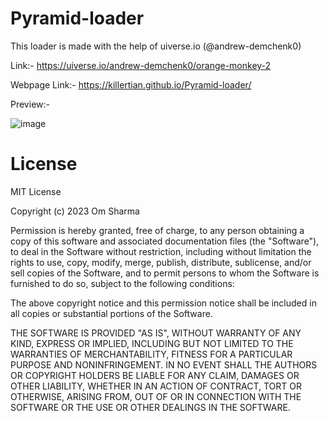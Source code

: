 # Pyramid-loader

This loader is made with the help of uiverse.io (@andrew-demchenk0)

Link:- https://uiverse.io/andrew-demchenk0/orange-monkey-2

Webpage Link:- https://killertian.github.io/Pyramid-loader/

Preview:- 

![image](https://user-images.githubusercontent.com/77867638/227729168-294d275d-ca86-4d0e-888f-6ec9e824a9e6.png)


# License 

MIT License

Copyright (c) 2023 Om Sharma

Permission is hereby granted, free of charge, to any person obtaining a copy of this software and associated documentation files (the "Software"), to deal in the Software without restriction, including without limitation the rights to use, copy, modify, merge, publish, distribute, sublicense, and/or sell copies of the Software, and to permit persons to whom the Software is furnished to do so, subject to the following conditions:

The above copyright notice and this permission notice shall be included in all copies or substantial portions of the Software.

THE SOFTWARE IS PROVIDED "AS IS", WITHOUT WARRANTY OF ANY KIND, EXPRESS OR IMPLIED, INCLUDING BUT NOT LIMITED TO THE WARRANTIES OF MERCHANTABILITY, FITNESS FOR A PARTICULAR PURPOSE AND NONINFRINGEMENT. IN NO EVENT SHALL THE AUTHORS OR COPYRIGHT HOLDERS BE LIABLE FOR ANY CLAIM, DAMAGES OR OTHER LIABILITY, WHETHER IN AN ACTION OF CONTRACT, TORT OR OTHERWISE, ARISING FROM, OUT OF OR IN CONNECTION WITH THE SOFTWARE OR THE USE OR OTHER DEALINGS IN THE SOFTWARE.
